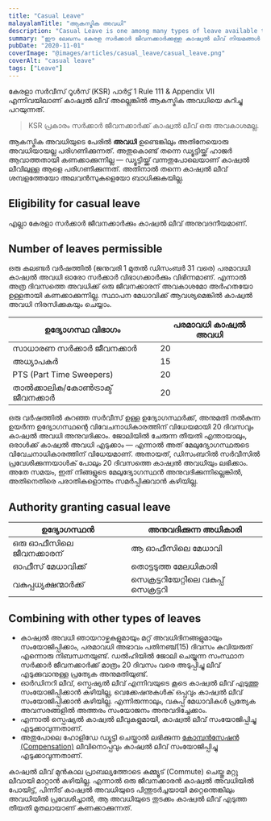 ```yaml
---
title: "Casual Leave"
malayalamTitle: "ആകസ്മിക അവധി"
description: "Casual Leave is one among many types of leave available to a service member. Here are some important information related to Casual Leave."
summary: "ഈ ലേഖനം കേരള സർക്കാർ ജീവനക്കാർക്കുള്ള കാഷ്വൽ ലീവ് നിയമങ്ങൾ വിവരിക്കുന്നു. ഇത് യോഗ്യത, പരമാവധി അവധി ദിവസങ്ങൾ, നടപടിക്രമ മാർഗ്ഗനിർദ്ദേശങ്ങൾ, അവധി അനുവദിക്കുന്നതിൽ അധികാരികളുടെ പങ്ക് എന്നിവ വിശദമാക്കുന്നു."
pubDate: "2020-11-01"
coverImage: "@images/articles/casual_leave/casual_leave.png"
coverAlt: "casual leave"
tags: ["Leave"]
---
```


കേരളാ സർവീസ് റൂൾസ് (KSR) പാർട്ട് 1 Rule 111 & Appendix VII എന്നിവയിലാണ് കാഷ്വൽ ലീവ്
അല്ലെങ്കിൽ ആകസ്മിക അവധിയെ കുറിച്ചു പറയുന്നത്.

> KSR പ്രകാരം സർക്കാർ ജീവനക്കാർക്ക് കാഷ്വൽ ലീവ് ഒരു അവകാശമല്ല.

ആകസ്മിക അവധിയുടെ പേരിൽ **അവധി** ഉണ്ടെങ്കിലും അതിനേയൊരു അവധിയായല്ല
പരിഗണിക്കുന്നത്. അതുകൊണ്ട് തന്നെ ഡ്യൂട്ടിയ്ക്ക് ഹാജർ ആവാത്തതായി കണക്കാക്കുന്നില്ല
— ഡ്യൂട്ടിയ്ക്ക് വന്നതുപോലെയാണ് കാഷ്വൽ ലീവിലുള്ള ആളെ പരിഗണിക്കുന്നത്.
അതിനാൽ തന്നെ കാഷ്വൽ ലീവ് ശമ്പളത്തേയോ അലവൻസുകളെയോ ബാധിക്കുകയില്ല.

## Eligibility for casual leave

എല്ലാ കേരളാ സർക്കാർ ജീവനക്കാർക്കും കാഷ്വൽ ലീവ് അനുവദനീയമാണ്.

## Number of leaves permissible

ഒരു കലണ്ടർ വർഷത്തിൽ (ജനുവരി 1 മുതൽ ഡിസംബർ 31 വരെ) പരമാവധി കാഷ്വൽ അവധി
ഓരോ സർക്കാർ വിഭാഗക്കാർക്കും വിഭിന്നമാണ്‌.
എന്നാൽ അത്ര ദിവസത്തെ അവധിക്ക് ഒരു ജീവനക്കാരന് അവകാശമോ അർഹതയോ
ഉള്ളതായി കണക്കാക്കുന്നില്ല. സ്ഥാപന മേധാവിക്ക് ആവശ്യമെങ്കിൽ കാഷ്വൽ അവധി
നിരസിക്കുകയും ചെയ്യാം.

| ഉദ്യോഗസ്ഥ വിഭാഗം                     | പരമാവധി കാഷ്വൽ അവധി |
| ------------------------------------ | ------------------- |
| സാധാരണ സര്‍ക്കാര്‍ ജീവനക്കാര്‍       | 20                  |
| അധ്യാപകര്‍                           | 15                  |
| PTS (Part Time Sweepers)             | 20                  |
| താല്‍ക്കാലിക/കോണ്‍ട്രാക്ട് ജീവനക്കാർ | 20                  |

ഒരു വർഷത്തിൽ കുറഞ്ഞ സർവീസ് ഉള്ള ഉദ്യോഗസ്ഥർക്ക്, അനുമതി നൽകുന്ന ഉയർന്ന
ഉദ്യോഗസ്ഥന്റെ വിവേചനാധികാരത്തിന് വിധേയമായി 20 ദിവസവും കാഷ്വൽ അവധി
അനുവദിക്കാം. ജോലിയിൽ ചേരുന്ന തീയതി എന്തായാലും, ഒരാൾക്ക് കാഷ്വൽ അവധി
എടുക്കാം — എന്നാൽ അത് മേലുദ്യോഗസ്ഥരുടെ വിവേചനാധികാരത്തിന് വിധേയമാണ്.
അതായത്, ഡിസംബറിൽ സർവീസിൽ പ്രവേശിക്കുന്നയാൾക് പോലും 20 ദിവസത്തെ
കാഷ്വൽ അവധിയും ലഭിക്കാം. അതേ സമയം, ഇത് നിങ്ങളുടെ മേലുദ്യോഗസ്ഥൻ
അനുവദിക്കുന്നില്ലെങ്കിൽ, അതിനെതിരെ പരാതികളൊന്നും സമർപ്പിക്കുവാൻ കഴിയില്ല.

## Authority granting casual leave

| ഉദ്യോഗസ്ഥൻ              | അനുവദിക്കുന്ന അധികാരി                 |
| ----------------------- | ------------------------------------- |
| ഒരു ഓഫീസിലെ ജീവനക്കാരന് | ആ ഓഫീസിലെ മേധാവി                      |
| ഓഫീസ് മേധാവിക്ക്        | തൊട്ടടുത്ത മേലധികാരി                  |
| വകുപ്പധ്യക്ഷന്മാർക്ക്   | സെക്രട്ടറിയേറ്റിലെ വകുപ്പ് സെക്രട്ടറി |

## Combining with other types of leaves

- കാഷ്വൽ അവധി ഞായറാഴ്ചകളുമായും മറ്റ് അവധിദിനങ്ങളുമായും സംയോജിപ്പിക്കാം,
  പരമാവധി അഭാവം പതിനഞ്ച്(15) ദിവസം കവിയരുത് എന്നൊരു നിബന്ധനയുണ്ട്.
  ഡൽഹിയിൽ ജോലി ചെയ്യുന്ന സംസ്ഥാന സർക്കാർ ജീവനക്കാർക്ക് മാത്രം 20 ദിവസം വരെ
  അടുപ്പിച്ചു ലീവ് എടുക്കുവാനുള്ള പ്രത്യേക അനുമതിയുണ്ട്.
- ഓർഡിനറി ലീവ്, സ്പെഷ്യൽ ലീവ് എന്നിവയുടെ കൂടെ കാഷ്വൽ ലീവ് എടുത്തു
  സംയോജിപ്പിക്കാൻ കഴിയില്ല, വെക്കേഷനുകൾക് ഒപ്പവും കാഷ്വൽ ലീവ് സംയോജിപ്പിക്കാൻ
  കഴിയില്ല. എന്നിരുന്നാലും, വകുപ്പ് മേധാവികൾ പ്രത്യേക അവസരങ്ങളിൽ അത്തരം
  സംയോജനം അനുവദിച്ചേക്കാം.
- എന്നാൽ സ്പെഷ്യൽ കാഷ്വൽ ലീവുകളുമായി, കാഷ്വൽ ലീവ് സംയോജിപ്പിച്ചു എടുക്കാവുന്നതാണ്.
- അതുപോലെ ഹോളിഡേ ഡ്യൂട്ടി ചെയ്താൽ ലഭിക്കുന്ന [കോമ്പൻസേഷൻ (Compensation)](/article/compensation-leave/) ലീവിനൊപ്പവും കാഷ്വൽ ലീവ് സംയോജിപ്പിച്ചു എടുക്കാവുന്നതാണ്.

കാഷ്വൽ ലീവ് മുൻകാല പ്രാബല്യത്തോടെ കമ്മ്യൂട് (Commute) ചെയ്തു മറ്റു ലീവായി മാറ്റാൻ
കഴിയില്ല. എന്നാൽ ഒരു ജീവനക്കാരൻ കാഷ്വൽ അവധിയിൽ പോയിട്ട്, പിന്നീട് കാഷ്വൽ
അവധിയുടെ പിന്തുടർച്ചയായി മറ്റെന്തെങ്കിലും അവധിയിൽ പ്രവേശിച്ചാൽ, ആ അവധിയുടെ
തുടക്കം കാഷ്വൽ ലീവ് എടുത്ത തീയതി മുതലായാണ് കണക്കാക്കുന്നത്.
